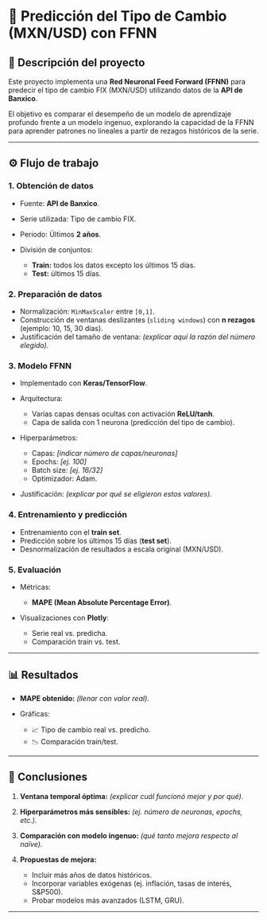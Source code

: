 

# 📌 Predicción del Tipo de Cambio (MXN/USD) con FFNN

## 📖 Descripción del proyecto

Este proyecto implementa una **Red Neuronal Feed Forward (FFNN)** para predecir el tipo de cambio FIX (MXN/USD) utilizando datos de la **API de Banxico**.

El objetivo es comparar el desempeño de un modelo de aprendizaje profundo frente a un modelo ingenuo, explorando la capacidad de la FFNN para aprender patrones no lineales a partir de rezagos históricos de la serie.

---

## ⚙️ Flujo de trabajo

### 1. Obtención de datos

* Fuente: **API de Banxico**.
* Serie utilizada: Tipo de cambio FIX.
* Periodo: Últimos **2 años**.
* División de conjuntos:

  * **Train:** todos los datos excepto los últimos 15 días.
  * **Test:** últimos 15 días.

### 2. Preparación de datos

* Normalización: `MinMaxScaler` entre `[0,1]`.
* Construcción de ventanas deslizantes (`sliding windows`) con **n rezagos** (ejemplo: 10, 15, 30 días).
* Justificación del tamaño de ventana: *(explicar aquí la razón del número elegido).*

### 3. Modelo FFNN

* Implementado con **Keras/TensorFlow**.
* Arquitectura:

  * Varias capas densas ocultas con activación **ReLU/tanh**.
  * Capa de salida con 1 neurona (predicción del tipo de cambio).
* Hiperparámetros:

  * Capas: *[indicar número de capas/neuronas]*
  * Epochs: *[ej. 100]*
  * Batch size: *[ej. 16/32]*
  * Optimizador: Adam.
* Justificación: *(explicar por qué se eligieron estos valores).*

### 4. Entrenamiento y predicción

* Entrenamiento con el **train set**.
* Predicción sobre los últimos 15 días (**test set**).
* Desnormalización de resultados a escala original (MXN/USD).

### 5. Evaluación

* Métricas:

  * **MAPE (Mean Absolute Percentage Error)**.
* Visualizaciones con **Plotly**:

  * Serie real vs. predicha.
  * Comparación train vs. test.

---

## 📊 Resultados

* **MAPE obtenido:** *(llenar con valor real).*
* Gráficas:

  * 📈 Tipo de cambio real vs. predicho.
  * 📉 Comparación train/test.

---

## 🔎 Conclusiones

1. **Ventana temporal óptima:** *(explicar cuál funcionó mejor y por qué).*
2. **Hiperparámetros más sensibles:** *(ej. número de neuronas, epochs, etc.).*
3. **Comparación con modelo ingenuo:** *(qué tanto mejora respecto al naïve).*
4. **Propuestas de mejora:**

   * Incluir más años de datos históricos.
   * Incorporar variables exógenas (ej. inflación, tasas de interés, S&P500).
   * Probar modelos más avanzados (LSTM, GRU).

---


